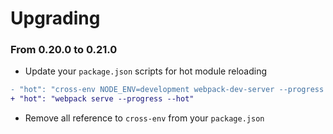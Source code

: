 # Upgrading

### From 0.20.0 to 0.21.0
* Update your `package.json` scripts for hot module reloading
```diff
- "hot": "cross-env NODE_ENV=development webpack-dev-server --progress --hot"
+ "hot": "webpack serve --progress --hot"
```
* Remove all reference to `cross-env` from your `package.json`
